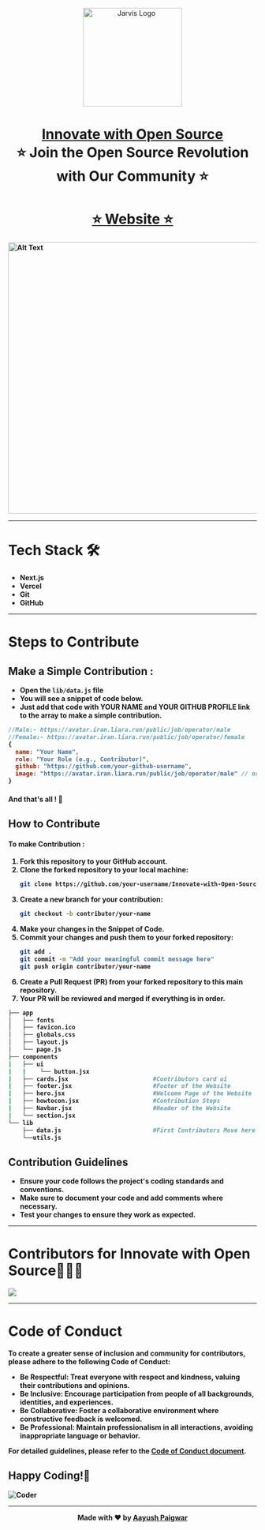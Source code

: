 <p align="center"><img src="https://hacktoberfest.com/_next/static/media/logo-hacktoberfest-11--footer.cc639da3.svg" alt="Jarvis Logo" width="auto" height="200"></p>


<h1 align="center" style="border-bottom: none">
    <b>
        <a href="https://innovate-with-open-soucre.vercel.app/">Innovate with Open Source</a><br>
    </b>
    ⭐️  Join the Open Source Revolution with Our Community ⭐️ <br>
</h1>

<h1 align="center" style="border-bottom: none">
    <b>
        <a href="https://innovate-with-opensource.netlify.app/">⭐️ Website ⭐️</a><br>     
</h1>
<img src="https://github.com/jarvis-ghrce/Innovate-with-Open-Soucre/blob/main/readme-assets/website.gif" width="1920" height="550" alt="Alt Text">

---

# Tech Stack 🛠️
- **Next.js**
- **Vercel**
- **Git**
- **GitHub**

---



# Steps to Contribute
## Make a Simple Contribution :

- Open the `lib/data.js` file
- You will see a snippet of code below.
- Just add that code with YOUR NAME and YOUR GITHUB PROFILE link to the array to make a simple contribution.

```javascript
//Male:- https://avatar.iran.liara.run/public/job/operator/male
//Female:- https://avatar.iran.liara.run/public/job/operator/female
{
  name: "Your Name",
  role: "Your Role (e.g., Contributor)",
  github: "https://github.com/your-github-username",
  image: "https://avatar.iran.liara.run/public/job/operator/male" // or your image URL
}
```
#### And that's all ! 🚀

## How to Contribute

#### To make Contribution :
1. Fork this repository to your GitHub account.
2. Clone the forked repository to your local machine:
   ```bash
   git clone https://github.com/your-username/Innovate-with-Open-Source.git
   ```
3. Create a new branch for your contribution:
   ```bash
   git checkout -b contributor/your-name
   ```
4. Make your changes in the Snippet of Code.
5. Commit your changes and push them to your forked repository:
   ```bash
   git add .
   git commit -m "Add your meaningful commit message here"
   git push origin contributor/your-name
   ```
6. Create a Pull Request (PR) from your forked repository to this main repository.
7. Your PR will be reviewed and merged if everything is in order.

```bash
├── app
│   ├── fonts
│   ├── favicon.ico
│   ├── globals.css
│   ├── layout.js
│   └── page.js
├── components
|   ├── ui
|   |    └── button.jsx
|   ├── cards.jsx                        #Contributors card ui
|   ├── footer.jsx                       #Footer of the Website
|   ├── hero.jsx                         #Welcome Page of the Website
|   ├── howtocon.jsx                     #Contribution Steps
|   ├── Navbar.jsx                       #Header of the Website
|   └── section.jsx
└── lib
    ├── data.js                          #First Contributors Move here 👋🏻
    └──utils.js
```

## Contribution Guidelines

- Ensure your code follows the project's coding standards and conventions.
- Make sure to document your code and add comments where necessary.
- Test your changes to ensure they work as expected.

---

# Contributors for **Innovate with Open Source**🧑🏻‍💻
<a href="https://github.com/jarvis-ghrce/Innovate-with-Open-Soucre/graphs/contributors">
  <img src="https://contrib.rocks/image?repo=jarvis-ghrce/Innovate-with-Open-Soucre" />
</a>

---

# Code of Conduct

To create a greater sense of inclusion and community for contributors, please adhere to the following Code of Conduct:

- **Be Respectful**: Treat everyone with respect and kindness, valuing their contributions and opinions.
- **Be Inclusive**: Encourage participation from people of all backgrounds, identities, and experiences.
- **Be Collaborative**: Foster a collaborative environment where constructive feedback is welcomed.
- **Be Professional**: Maintain professionalism in all interactions, avoiding inappropriate language or behavior.

For detailed guidelines, please refer to the [Code of Conduct document](https://github.com/AayushPaigwar/Innovate-with-Open-Soucre/blob/main/CODE_OF_CONDUCT.md).

## Happy Coding!🚀


![Coder](https://github.com/user-attachments/assets/e9607efc-0302-4518-9a80-535235a14aa3)


---

<div align="center">
  
Made with ❤️ by [Aayush Paigwar](https://github.com/AayushPaigwar)
</div>

